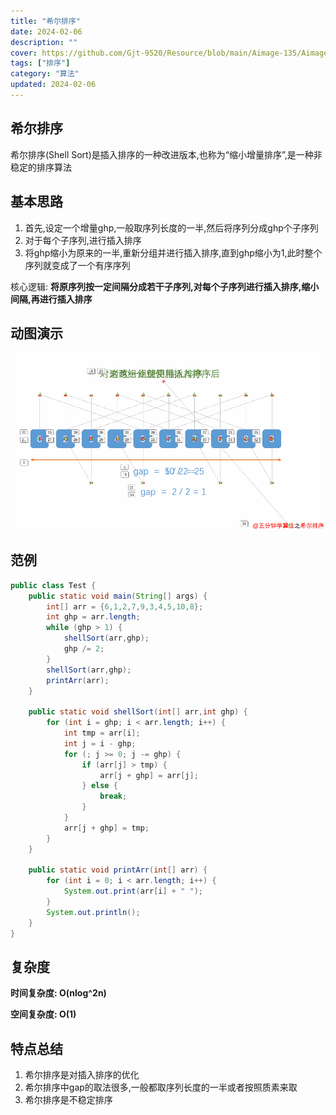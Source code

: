```yaml
---
title: "希尔排序"
date: 2024-02-06
description: ""
cover: https://github.com/Gjt-9520/Resource/blob/main/Aimage-135/Aimage56.jpg?raw=true
tags: ["排序"]
category: "算法"
updated: 2024-02-06
---
```


## 希尔排序

希尔排序(Shell Sort)是插入排序的一种改进版本,也称为“缩小增量排序”,是一种非稳定的排序算法

## 基本思路

1. 首先,设定一个增量ghp,一般取序列长度的一半,然后将序列分成ghp个子序列
2. 对于每个子序列,进行插入排序
3. 将ghp缩小为原来的一半,重新分组并进行插入排序,直到ghp缩小为1,此时整个序列就变成了一个有序序列

核心逻辑: **将原序列按一定间隔分成若干子序列,对每个子序列进行插入排序,缩小间隔,再进行插入排序**

## 动图演示

![希尔排序](../images/希尔排序.png)

## 范例 

```java
public class Test {
    public static void main(String[] args) {
        int[] arr = {6,1,2,7,9,3,4,5,10,8};
        int ghp = arr.length;
        while (ghp > 1) {
            shellSort(arr,ghp);
            ghp /= 2;
        }
        shellSort(arr,ghp);
        printArr(arr);
    }

    public static void shellSort(int[] arr,int ghp) {
        for (int i = ghp; i < arr.length; i++) {
            int tmp = arr[i];
            int j = i - ghp;
            for (; j >= 0; j -= ghp) {
                if (arr[j] > tmp) {
                    arr[j + ghp] = arr[j];
                } else {
                    break;
                }
            }
            arr[j + ghp] = tmp;
        }
    }
    
    public static void printArr(int[] arr) {
        for (int i = 0; i < arr.length; i++) {
            System.out.print(arr[i] + " ");
        }
        System.out.println();
    }
}
```

## 复杂度

**时间复杂度: O(nlog^2n)**

**空间复杂度: O(1)**

## 特点总结

1. 希尔排序是对插入排序的优化
2. 希尔排序中gap的取法很多,一般都取序列长度的一半或者按照质素来取
3. 希尔排序是不稳定排序 